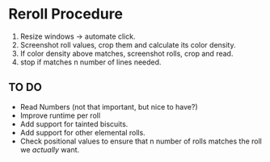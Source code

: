 # Reroll Procedure
1) Resize windows -> automate click.
2) Screenshot roll values, crop them and calculate its color density.
3) If color density above matches, screenshot rolls, crop and read.
4) stop if matches n number of lines needed.

## TO DO
* Read Numbers (not that important, but nice to have?)
* Improve runtime per roll
* Add support for tainted biscuits.
* Add support for other elemental rolls.
* Check positional values to ensure that n number of rolls matches the roll we _actually_ want.